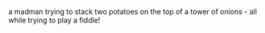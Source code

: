 a madman trying to stack two potatoes on the top of a tower of onions - all while trying to play a fiddle!
